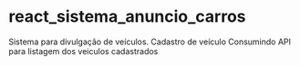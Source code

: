 # react_sistema_anuncio_carros
Sistema para divulgação de veículos.
  Cadastro de veículo
  Consumindo API para listagem dos veiculos cadastrados
